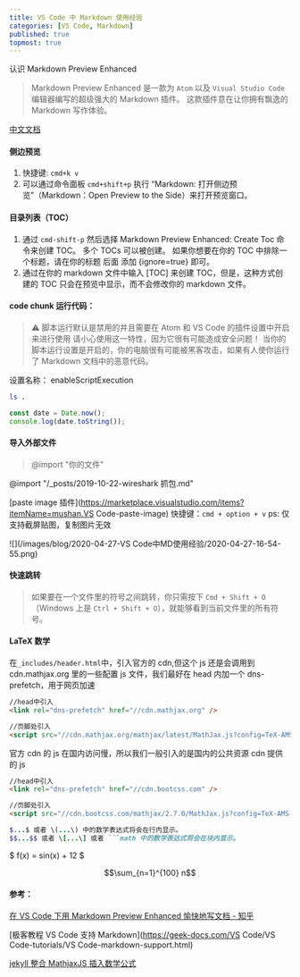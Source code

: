 ```yaml
---
title: VS Code 中 Markdown 使用经验
categories: [VS Code, Markdown]
published: true
topmost: true
---
```


认识 Markdown Preview Enhanced

> Markdown Preview Enhanced 是一款为 `Atom` 以及 `Visual Studio Code` 编辑器编写的超级强大的 Markdown 插件。 这款插件意在让你拥有飘逸的 Markdown 写作体验。

[中文文档](https://shd101wyy.github.io/markdown-preview-enhanced/#/zh-cn/)

#### 侧边预览

1. 快捷键: `cmd+k v`
2. 可以通过命令面板 `cmd+shift+p` 执行 “Markdown: 打开侧边预览”（Markdown：Open Preview to the Side）来打开预览窗口。

#### 目录列表（TOC）

1. 通过 `cmd-shift-p` 然后选择 Markdown Preview Enhanced: Create Toc 命令来创建 TOC。 多个 TOCs 可以被创建。 如果你想要在你的 TOC 中排除一个标题，请在你的标题 后面 添加 {ignore=true} 即可。
2. 通过在你的 markdown 文件中输入 [TOC] 来创建 TOC，但是，这种方式创建的 TOC 只会在预览中显示，而不会修改你的 markdown 文件。

#### code chunk 运行代码：

> ⚠️ 脚本运行默认是禁用的并且需要在 Atom 和 VS Code 的插件设置中开启来进行使用
> 请小心使用这一特性，因为它很有可能造成安全问题！ 当你的脚本运行设置是开启的，你的电脑很有可能被黑客攻击，如果有人使你运行了 Markdown 文档中的恶意代码。

设置名称： enableScriptExecution

```bash {}
ls .
```

```javascript {cmd="node"}
const date = Date.now();
console.log(date.toString());
```

#### 导入外部文件

> @import "你的文件"

@import "/\_posts/2019-10-22-wireshark 抓包.md"

[paste image 插件](https://marketplace.visualstudio.com/items?itemName=mushan.VS Code-paste-image)
快捷键：`cmd + option + v`
ps: 仅支持截屏贴图，复制图片无效

![](/images/blog/2020-04-27-VS Code中MD使用经验/2020-04-27-16-54-55.png)

#### 快速跳转

> 如果要在一个文件里的符号之间跳转，你只需按下 `Cmd + Shift + O` （Windows 上是 `Ctrl + Shift + O`），就能够看到当前文件里的所有符号。

#### LaTeX 数学

在`_includes/header.html`中，引入官方的 cdn,但这个 js 还是会调用到 cdn.mathjax.org 里的一些配置 js 文件，我们最好在 head 内加一个 dns-prefetch，用于网页加速

```html
//head中引入
<link rel="dns-prefetch" href="//cdn.mathjax.org" />

//页脚处引入
<script src="//cdn.mathjax.org/mathjax/latest/MathJax.js?config=TeX-AMS-MML_HTMLorMML"></script>
```

官方 cdn 的 js 在国内访问慢，所以我们一般引入的是国内的公共资源 cdn 提供的 js

```html
//head中引入
<link rel="dns-prefetch" href="//cdn.bootcss.com" />

//页脚处引入
<script src="//cdn.bootcss.com/mathjax/2.7.0/MathJax.js?config=TeX-AMS-MML_HTMLorMML"></script>
```

````ruby
$...$ 或者 \(...\) 中的数学表达式将会在行内显示。
$$...$$ 或者 \[...\] 或者 ```math 中的数学表达式将会在块内显示。
````

$ f(x) = sin(x) + 12 $

$$\sum_{n=1}^{100} n$$

#### 参考：

[在 VS Code 下用 Markdown Preview Enhanced 愉快地写文档 - 知乎](https://zhuanlan.zhihu.com/p/56699805)

[极客教程 VS Code 支持 Markdown](https://geek-docs.com/VS Code/VS Code-tutorials/VS Code-markdown-support.html)

[jekyll 整合 MathjaxJS 插入数学公式](http://wanghengliang.cn/2018/10/MathjaxJS/)
